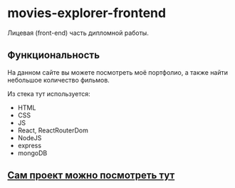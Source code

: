 # movies-explorer-frontend

Лицевая (front-end) часть дипломной работы.

## Функциональность 

На данном сайте вы можете посмотреть моё портфолио, а также найти небольшое количество фильмов.

Из стека тут используется: 
- HTML
- CSS 
- JS
- React, ReactRouterDom
- NodeJS
- express
- mongoDB


## [Сам проект можно посмотреть тут](https://movies.me.nomoredomains.sbs/movies)


